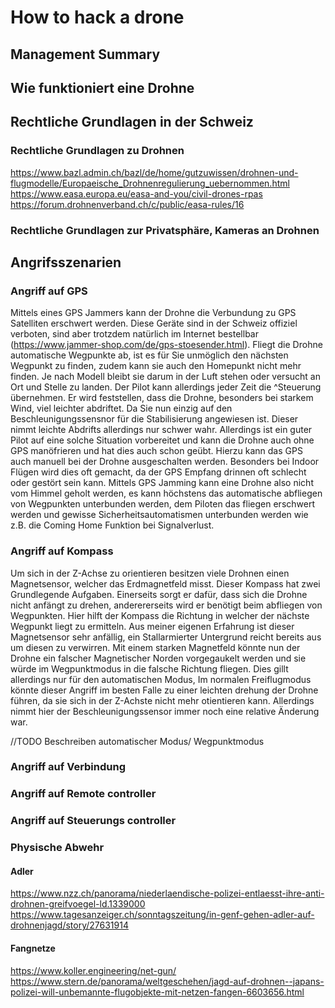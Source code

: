 # How to hack a drone
## Management Summary
## Wie funktioniert eine Drohne
## Rechtliche Grundlagen in der Schweiz
### Rechtliche Grundlagen zu Drohnen
https://www.bazl.admin.ch/bazl/de/home/gutzuwissen/drohnen-und-flugmodelle/Europaeische_Drohnenregulierung_uebernommen.html
https://www.easa.europa.eu/easa-and-you/civil-drones-rpas
https://forum.drohnenverband.ch/c/public/easa-rules/16
### Rechtliche Grundlagen zur Privatsphäre, Kameras an Drohnen

## Angrifsszenarien
### Angriff auf GPS
Mittels eines GPS Jammers kann der Drohne die Verbundung zu GPS Satelliten erschwert werden. Diese Geräte sind in der Schweiz offiziel verboten, sind aber trotzdem natürlich im Internet bestellbar (https://www.jammer-shop.com/de/gps-stoesender.html). Fliegt die Drohne automatische Wegpunkte ab, ist es für Sie unmöglich den nächsten Wegpunkt zu finden, zudem kann sie auch den Homepunkt nicht mehr finden. Je nach Modell bleibt sie darum in der Luft stehen oder versucht an Ort und Stelle zu landen. Der Pilot kann allerdings jeder Zeit die ^Steuerung übernehmen. Er wird feststellen, dass die Drohne, besonders bei starkem Wind, viel leichter abdriftet. Da Sie nun einzig auf den Beschleunigungssensnor für die Stabilisierung angewiesen ist. Dieser nimmt leichte Abdrifts allerdings nur schwer wahr. Allerdings ist ein guter Pilot auf eine solche Situation vorbereitet und kann die Drohne auch ohne GPS manöfrieren und hat dies auch schon geübt. Hierzu kann das GPS auch manuell bei der Drohne ausgeschalten werden. Besonders bei Indoor Flügen wird dies oft gemacht, da der GPS Empfang drinnen oft schlecht oder gestört sein kann. Mittels GPS Jamming kann eine Drohne also nicht vom Himmel geholt werden, es kann höchstens das automatische abfliegen von Wegpunkten unterbunden werden, dem Piloten das fliegen erschwert werden und gewisse Sicherheitsautomatismen unterbunden werden wie z.B. die Coming Home Funktion bei Signalverlust. 

### Angriff auf Kompass
Um sich in der Z-Achse zu orientieren besitzen viele Drohnen einen Magnetsensor, welcher das Erdmagnetfeld misst. Dieser Kompass hat zwei Grundlegende Aufgaben. Einerseits sorgt er dafür, dass sich die Drohne nicht anfängt zu drehen, anderererseits wird er benötigt beim abfliegen von Wegpunkten. Hier hilft der Kompass die Richtung in welcher der nächste Wegpunkt liegt zu ermitteln.
Aus meiner eigenen Erfahrung ist dieser Magnetsensor sehr anfällig, ein Stallarmierter Untergrund reicht bereits aus um diesen zu verwirren. Mit einem starken Magnetfeld könnte nun der Drohne ein falscher Magnetischer Norden vorgegaukelt werden und sie würde im Wegpunktmodus in die falsche Richtung fliegen. Dies gillt allerdings nur für den automatischen Modus, Im normalen Freiflugmodus könnte dieser Angriff im besten Falle zu einer leichten drehung der Drohne führen, da sie sich in der Z-Achste nicht mehr otientieren kann. Allerdings nimmt hier der Beschleunigungssensor immer noch eine relative Änderung war. 

//TODO Beschreiben automatischer Modus/ Wegpunktmodus

### Angriff auf Verbindung
### Angriff auf Remote controller
### Angriff auf Steuerungs controller
### Physische Abwehr
#### Adler
https://www.nzz.ch/panorama/niederlaendische-polizei-entlaesst-ihre-anti-drohnen-greifvoegel-ld.1339000
https://www.tagesanzeiger.ch/sonntagszeitung/in-genf-gehen-adler-auf-drohnenjagd/story/27631914
#### Fangnetze
https://www.koller.engineering/net-gun/
https://www.stern.de/panorama/weltgeschehen/jagd-auf-drohnen--japans-polizei-will-unbemannte-flugobjekte-mit-netzen-fangen-6603656.html

